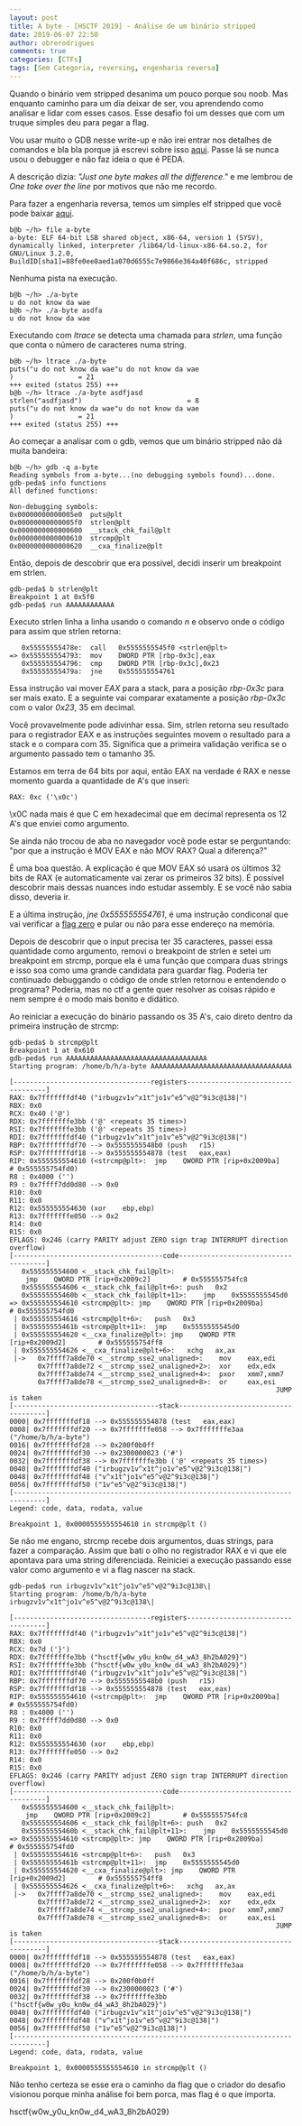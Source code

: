 ```yaml
---
layout: post
title: A byte - [HSCTF 2019] - Análise de um binário stripped
date: 2019-06-07 22:50
author: obrerodrigues
comments: true
categories: [CTFs]
tags: [Sem Categoria, reversing, engenharia reversa]
---
```

Quando o binário vem stripped desanima um pouco porque sou noob. Mas enquanto caminho para um dia deixar de ser, vou aprendendo como analisar e lidar com esses casos. Esse desafio foi um desses que com um truque simples deu para pegar a flag.

Vou usar muito o GDB nesse write-up e não irei entrar nos detalhes de comandos e bla bla porque já escrevi sobre isso [aqui](https://brerodrigues.github.io/hacking/gdb-comandos-basicos). Passe lá se nunca usou o debugger e não faz ideia o que é PEDA.

A descrição dizia: *"Just one byte makes all the difference."* e me lembrou de *One toke over the line* por motivos que não me recordo.

Para fazer a engenharia reversa, temos um simples elf stripped que você pode baixar [aqui](https://github.com/brerodrigues/CTFs/raw/master/hsctf2019/rev/a-byte).
```
b@b ~/h> file a-byte 
a-byte: ELF 64-bit LSB shared object, x86-64, version 1 (SYSV), dynamically linked, interpreter /lib64/ld-linux-x86-64.so.2, for GNU/Linux 3.2.0, BuildID[sha1]=88fe0ee8aed1a070d6555c7e9866e364a40f686c, stripped
```

Nenhuma pista na execução.
```
b@b ~/h> ./a-byte
u do not know da wae
b@b ~/h> ./a-byte asdfa
u do not know da wae
```

Executando com *ltrace* se detecta uma chamada para *strlen*, uma função que conta o número de caracteres numa string.
```
b@b ~/h> ltrace ./a-byte 
puts("u do not know da wae"u do not know da wae
)                = 21
+++ exited (status 255) +++
b@b ~/h> ltrace ./a-byte asdfjasd
strlen("asdfjasd")                          = 8
puts("u do not know da wae"u do not know da wae
)                = 21
+++ exited (status 255) +++
```

Ao começar a analisar com o gdb, vemos que um binário stripped não dá muita bandeira:
```
b@b ~/h> gdb -q a-byte 
Reading symbols from a-byte...(no debugging symbols found)...done.
gdb-peda$ info functions
All defined functions:

Non-debugging symbols:
0x00000000000005e0  puts@plt
0x00000000000005f0  strlen@plt
0x0000000000000600  __stack_chk_fail@plt
0x0000000000000610  strcmp@plt
0x0000000000000620  __cxa_finalize@plt
```
Então, depois de descobrir que era possível, decidi inserir um breakpoint em strlen.
```
gdb-peda$ b strlen@plt
Breakpoint 1 at 0x5f0
gdb-peda$ run AAAAAAAAAAAA
```

Executo strlen linha a linha usando o comando *n* e observo onde o código para assim que strlen retorna:

```
   0x55555555478e:	call   0x5555555545f0 <strlen@plt>
=> 0x555555554793:	mov    DWORD PTR [rbp-0x3c],eax
   0x555555554796:	cmp    DWORD PTR [rbp-0x3c],0x23
   0x55555555479a:	jne    0x555555554761
```

Essa instrução vai mover *EAX* para a stack, para a posição *rbp-0x3c* para ser mais exato. E a seguinte vai comparar exatamente a posição *rbp-0x3c* com o valor *0x23*, 35 em decimal. 

Você provavelmente pode adivinhar essa. Sim, strlen retorna seu resultado para o registrador EAX e as instruções seguintes movem o resultado para a stack e o compara com 35. Significa que a primeira validação verifica se o argumento passado tem o tamanho 35.

Estamos em terra de 64 bits por aqui, então EAX na verdade é RAX e nesse momento guarda a quantidade de A's que inseri:
```
RAX: 0xc ('\x0c')
```
\x0C nada mais é que C em hexadecimal que em decimal representa os 12 A's que enviei como argumento.

Se ainda não trocou de aba no navegador você pode estar se perguntando: "por que a instrução é MOV EAX e não MOV RAX? Qual a diferença?"

É uma boa questão. A explicação é que MOV EAX só usará os últimos 32 bits de RAX (e automaticamente vai zerar os primeiros 32 bits). É possível descobrir mais dessas nuances indo estudar assembly. E se você não sabia disso, deveria ir.

E a última instrução, *jne    0x555555554761*, é uma instrução condiconal que vai verificar a [flag zero](http://www-di.inf.puc-rio.br/~endler/courses/inf1612/aula-5.pdf) e pular ou não para esse endereço na memória.

Depois de descobrir que o input precisa ter 35 caracteres, passei essa quantidade como argumento, removi o breakpoint de strlen e setei um breakpoint em strcmp, porque ela é uma função que compara duas strings e isso soa como uma grande candidata para guardar flag. Poderia ter continuado debuggando o código de onde strlen retornou e entendendo o programa? Poderia, mas no ctf a gente quer resolver as coisas rápido e nem sempre é o modo mais bonito e didático.

Ao reiniciar a execução do binário passando os 35 A's, caio direto dentro da primeira instrução de strcmp:

```
gdb-peda$ b strcmp@plt
Breakpoint 1 at 0x610
gdb-peda$ run AAAAAAAAAAAAAAAAAAAAAAAAAAAAAAAAAAA
Starting program: /home/b/h/a-byte AAAAAAAAAAAAAAAAAAAAAAAAAAAAAAAAAAA

[----------------------------------registers-----------------------------------]
RAX: 0x7fffffffdf40 ("irbugzv1v^x1t^jo1v^e5^v@2^9i3c@138|")
RBX: 0x0 
RCX: 0x40 ('@')
RDX: 0x7fffffffe3bb ('@' <repeats 35 times>)
RSI: 0x7fffffffe3bb ('@' <repeats 35 times>)
RDI: 0x7fffffffdf40 ("irbugzv1v^x1t^jo1v^e5^v@2^9i3c@138|")
RBP: 0x7fffffffdf70 --> 0x5555555548b0 (push   r15)
RSP: 0x7fffffffdf18 --> 0x555555554878 (test   eax,eax)
RIP: 0x555555554610 (<strcmp@plt>:	jmp    QWORD PTR [rip+0x2009ba]        # 0x555555754fd0)
R8 : 0x4000 ('')
R9 : 0x7ffff7dd0d80 --> 0x0 
R10: 0x0 
R11: 0x0 
R12: 0x555555554630 (xor    ebp,ebp)
R13: 0x7fffffffe050 --> 0x2 
R14: 0x0 
R15: 0x0
EFLAGS: 0x246 (carry PARITY adjust ZERO sign trap INTERRUPT direction overflow)
[-------------------------------------code-------------------------------------]
   0x555555554600 <__stack_chk_fail@plt>:	
    jmp    QWORD PTR [rip+0x2009c2]        # 0x555555754fc8
   0x555555554606 <__stack_chk_fail@plt+6>:	push   0x2
   0x55555555460b <__stack_chk_fail@plt+11>:	jmp    0x5555555545d0
=> 0x555555554610 <strcmp@plt>:	jmp    QWORD PTR [rip+0x2009ba]        # 0x555555754fd0
 | 0x555555554616 <strcmp@plt+6>:	push   0x3
 | 0x55555555461b <strcmp@plt+11>:	jmp    0x5555555545d0
 | 0x555555554620 <__cxa_finalize@plt>:	jmp    QWORD PTR [rip+0x2009d2]        # 0x555555754ff8
 | 0x555555554626 <__cxa_finalize@plt+6>:	xchg   ax,ax
 |->   0x7ffff7a8de70 <__strcmp_sse2_unaligned>:	mov    eax,edi
       0x7ffff7a8de72 <__strcmp_sse2_unaligned+2>:	xor    edx,edx
       0x7ffff7a8de74 <__strcmp_sse2_unaligned+4>:	pxor   xmm7,xmm7
       0x7ffff7a8de78 <__strcmp_sse2_unaligned+8>:	or     eax,esi
                                                                  JUMP is taken
[------------------------------------stack-------------------------------------]
0000| 0x7fffffffdf18 --> 0x555555554878 (test   eax,eax)
0008| 0x7fffffffdf20 --> 0x7fffffffe058 --> 0x7fffffffe3aa ("/home/b/h/a-byte")
0016| 0x7fffffffdf28 --> 0x200f0b0ff 
0024| 0x7fffffffdf30 --> 0x2300000023 ('#')
0032| 0x7fffffffdf38 --> 0x7fffffffe3bb ('@' <repeats 35 times>)
0040| 0x7fffffffdf40 ("irbugzv1v^x1t^jo1v^e5^v@2^9i3c@138|")
0048| 0x7fffffffdf48 ("v^x1t^jo1v^e5^v@2^9i3c@138|")
0056| 0x7fffffffdf50 ("1v^e5^v@2^9i3c@138|")
[------------------------------------------------------------------------------]
Legend: code, data, rodata, value

Breakpoint 1, 0x0000555555554610 in strcmp@plt ()
```

Se não me engano, strcmp recebe dois argumentos, duas strings, para fazer a comparação. Assim que bati o olho no registrador RAX e vi que ele apontava para uma string diferenciada. Reiniciei a execução passando esse valor como argumento e vi a flag nascer na stack.

```
gdb-peda$ run irbugzv1v^x1t^jo1v^e5^v@2^9i3c@138\|
Starting program: /home/b/h/a-byte irbugzv1v^x1t^jo1v^e5^v@2^9i3c@138\|

[----------------------------------registers-----------------------------------]
RAX: 0x7fffffffdf40 ("irbugzv1v^x1t^jo1v^e5^v@2^9i3c@138|")
RBX: 0x0 
RCX: 0x7d ('}')
RDX: 0x7fffffffe3bb ("hsctf{w0w_y0u_kn0w_d4_wA3_8h2bA029}")
RSI: 0x7fffffffe3bb ("hsctf{w0w_y0u_kn0w_d4_wA3_8h2bA029}")
RDI: 0x7fffffffdf40 ("irbugzv1v^x1t^jo1v^e5^v@2^9i3c@138|")
RBP: 0x7fffffffdf70 --> 0x5555555548b0 (push   r15)
RSP: 0x7fffffffdf18 --> 0x555555554878 (test   eax,eax)
RIP: 0x555555554610 (<strcmp@plt>:	jmp    QWORD PTR [rip+0x2009ba]        # 0x555555754fd0)
R8 : 0x4000 ('')
R9 : 0x7ffff7dd0d80 --> 0x0 
R10: 0x0 
R11: 0x0 
R12: 0x555555554630 (xor    ebp,ebp)
R13: 0x7fffffffe050 --> 0x2 
R14: 0x0 
R15: 0x0
EFLAGS: 0x246 (carry PARITY adjust ZERO sign trap INTERRUPT direction overflow)
[-------------------------------------code-------------------------------------]
   0x555555554600 <__stack_chk_fail@plt>:	
    jmp    QWORD PTR [rip+0x2009c2]        # 0x555555754fc8
   0x555555554606 <__stack_chk_fail@plt+6>:	push   0x2
   0x55555555460b <__stack_chk_fail@plt+11>:	jmp    0x5555555545d0
=> 0x555555554610 <strcmp@plt>:	jmp    QWORD PTR [rip+0x2009ba]        # 0x555555754fd0
 | 0x555555554616 <strcmp@plt+6>:	push   0x3
 | 0x55555555461b <strcmp@plt+11>:	jmp    0x5555555545d0
 | 0x555555554620 <__cxa_finalize@plt>:	jmp    QWORD PTR [rip+0x2009d2]        # 0x555555754ff8
 | 0x555555554626 <__cxa_finalize@plt+6>:	xchg   ax,ax
 |->   0x7ffff7a8de70 <__strcmp_sse2_unaligned>:	mov    eax,edi
       0x7ffff7a8de72 <__strcmp_sse2_unaligned+2>:	xor    edx,edx
       0x7ffff7a8de74 <__strcmp_sse2_unaligned+4>:	pxor   xmm7,xmm7
       0x7ffff7a8de78 <__strcmp_sse2_unaligned+8>:	or     eax,esi
                                                                  JUMP is taken
[------------------------------------stack-------------------------------------]
0000| 0x7fffffffdf18 --> 0x555555554878 (test   eax,eax)
0008| 0x7fffffffdf20 --> 0x7fffffffe058 --> 0x7fffffffe3aa ("/home/b/h/a-byte")
0016| 0x7fffffffdf28 --> 0x200f0b0ff 
0024| 0x7fffffffdf30 --> 0x2300000023 ('#')
0032| 0x7fffffffdf38 --> 0x7fffffffe3bb ("hsctf{w0w_y0u_kn0w_d4_wA3_8h2bA029}")
0040| 0x7fffffffdf40 ("irbugzv1v^x1t^jo1v^e5^v@2^9i3c@138|")
0048| 0x7fffffffdf48 ("v^x1t^jo1v^e5^v@2^9i3c@138|")
0056| 0x7fffffffdf50 ("1v^e5^v@2^9i3c@138|")
[------------------------------------------------------------------------------]
Legend: code, data, rodata, value

Breakpoint 1, 0x0000555555554610 in strcmp@plt ()
```

Não tenho certeza se esse era o caminho da flag que o criador do desafio visionou porque minha análise foi bem porca, mas flag é o que importa.

hsctf{w0w_y0u_kn0w_d4_wA3_8h2bA029}
